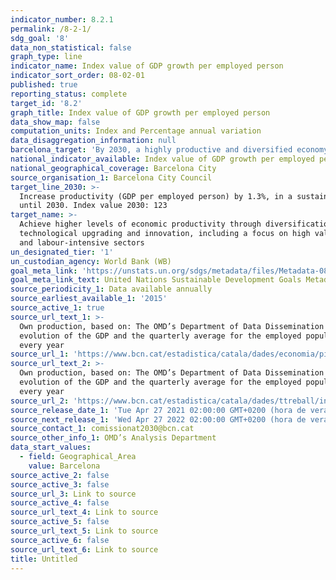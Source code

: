 ```yaml
---
indicator_number: 8.2.1
permalink: /8-2-1/
sdg_goal: '8'
data_non_statistical: false
graph_type: line
indicator_name: Index value of GDP growth per employed person
indicator_sort_order: 08-02-01
published: true
reporting_status: complete
target_id: '8.2'
graph_title: Index value of GDP growth per employed person
data_show_map: false
computation_units: Index and Percentage annual variation
data_disaggregation_information: null
barcelona_target: 'By 2030, a highly productive and diversified economy'
national_indicator_available: Index value of GDP growth per employed person
national_geographical_coverage: Barcelona City
source_organisation_1: Barcelona City Council
target_line_2030: >-
  Increase productivity (GDP per employed person) by 1.3%, in a sustained manner
  until 2030. Index value 2030: 123
target_name: >-
  Achieve higher levels of economic productivity through diversification,
  technological upgrading and innovation, including a focus on high value-added
  and labour-intensive sectors
un_designated_tier: '1'
un_custodian_agency: World Bank (WB)
goal_meta_link: 'https://unstats.un.org/sdgs/metadata/files/Metadata-08-02-01.pdf'
goal_meta_link_text: United Nations Sustainable Development Goals Metadata (pdf 894kB )
source_periodicity_1: Data available annually
source_earliest_available_1: '2015'
source_active_1: true
source_url_text_1: >-
  Own production, based on: The OMD’s Department of Data Dissemination on the
  evolution of the GDP and the quarterly average for the employed population
  every year
source_url_1: 'https://www.bcn.cat/estadistica/catala/dades/economia/pib/index.htm'
source_url_text_2: >-
  Own production, based on: The OMD’s Department of Data Dissemination on the
  evolution of the GDP and the quarterly average for the employed population
  every year
source_url_2: 'https://www.bcn.cat/estadistica/catala/dades/ttreball/index.htm)'
source_release_date_1: 'Tue Apr 27 2021 02:00:00 GMT+0200 (hora de verano de Europa central)'
source_next_release_1: 'Wed Apr 27 2022 02:00:00 GMT+0200 (hora de verano de Europa central)'
source_contact_1: comissionat2030@bcn.cat
source_other_info_1: OMD’s Analysis Department
data_start_values:
  - field: Geographical_Area
    value: Barcelona
source_active_2: false
source_active_3: false
source_url_3: Link to source
source_active_4: false
source_url_text_4: Link to source
source_active_5: false
source_url_text_5: Link to source
source_active_6: false
source_url_text_6: Link to source
title: Untitled
---
```


